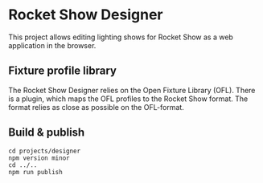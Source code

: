 # Rocket Show Designer
This project allows editing lighting shows for Rocket Show as a web application in the browser.

## Fixture profile library
The Rocket Show Designer relies on the Open Fixture Library (OFL). There is a plugin, which maps the OFL profiles to the Rocket Show format. The format relies as close as possible on the OFL-format.

## Build & publish
```
cd projects/designer
npm version minor
cd ../..
npm run publish
```